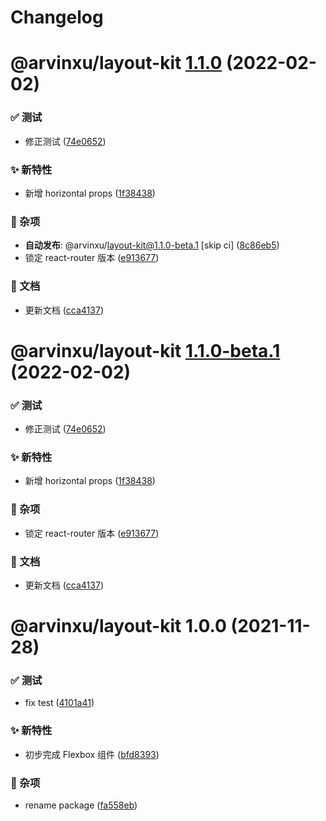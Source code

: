 # Changelog

# @arvinxu/layout-kit [1.1.0](https://github.com/arvinxx/components/compare/@arvinxu/layout-kit@1.0.0...@arvinxu/layout-kit@1.1.0) (2022-02-02)


### ✅ 测试

* 修正测试 ([74e0652](https://github.com/arvinxx/components/commit/74e0652))


### ✨ 新特性

* 新增 horizontal props ([1f38438](https://github.com/arvinxx/components/commit/1f38438))


### 🎫 杂项

* **自动发布**: @arvinxu/layout-kit@1.1.0-beta.1 [skip ci] ([8c86eb5](https://github.com/arvinxx/components/commit/8c86eb5))
* 锁定 react-router 版本 ([e913677](https://github.com/arvinxx/components/commit/e913677))


### 📝 文档

* 更新文档 ([cca4137](https://github.com/arvinxx/components/commit/cca4137))

# @arvinxu/layout-kit [1.1.0-beta.1](https://github.com/arvinxx/components/compare/@arvinxu/layout-kit@1.0.0...@arvinxu/layout-kit@1.1.0-beta.1) (2022-02-02)

### ✅ 测试

- 修正测试 ([74e0652](https://github.com/arvinxx/components/commit/74e0652))

### ✨ 新特性

- 新增 horizontal props ([1f38438](https://github.com/arvinxx/components/commit/1f38438))

### 🎫 杂项

- 锁定 react-router 版本 ([e913677](https://github.com/arvinxx/components/commit/e913677))

### 📝 文档

- 更新文档 ([cca4137](https://github.com/arvinxx/components/commit/cca4137))

# @arvinxu/layout-kit 1.0.0 (2021-11-28)

### ✅ 测试

- fix test ([4101a41](https://github.com/arvinxx/components/commit/4101a41))

### ✨ 新特性

- 初步完成 Flexbox 组件 ([bfd8393](https://github.com/arvinxx/components/commit/bfd8393))

### 🎫 杂项

- rename package ([fa558eb](https://github.com/arvinxx/components/commit/fa558eb))
